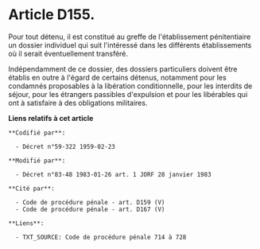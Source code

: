 # Article D155.

Pour tout détenu, il est constitué au greffe de l'établissement pénitentiaire un dossier individuel qui suit l'intéressé dans
les différents établissements où il serait éventuellement transféré.

Indépendamment de ce dossier, des dossiers particuliers doivent être établis en outre à l'égard de certains détenus,
notamment pour les condamnés proposables à la libération conditionnelle, pour les interdits de séjour, pour les étrangers
passibles d'expulsion et pour les libérables qui ont à satisfaire à des obligations militaires.

**Liens relatifs à cet article**

	**Codifié par**:

	  - Décret n°59-322 1959-02-23

	**Modifié par**:

	  - Décret n°83-48 1983-01-26 art. 1 JORF 28 janvier 1983

	**Cité par**:

	  - Code de procédure pénale - art. D159 (V)
	  - Code de procédure pénale - art. D167 (V)

	**Liens**:

	  - TXT_SOURCE: Code de procédure pénale 714 à 728
